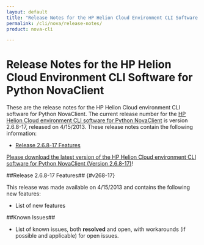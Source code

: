 ```yaml
---
layout: default
title: "Release Notes for the HP Helion Cloud Environment CLI Software for Python NovaClient"
permalink: /cli/nova/release-notes/
product: nova-cli

---
```

# Release Notes for the HP Helion Cloud Environment CLI Software for Python NovaClient

These are the release notes for the HP Helion Cloud environment CLI software for Python NovaClient.  The current release number for the [HP Helion Cloud environment CLI software for Python NovaClient](/cli/windows) is version 2.6.8-17, released on 4/15/2013.  These release notes contain the following information:

* [Release 2.6.8-17 Features](#v268-17)


[Please download the latest version of the HP Helion Cloud environment CLI software for Python NovaClient (Version 2.6.8-17)](/file/package)! 

##Release 2.6.8-17 Features## {#v268-17}

This release was made available on 4/15/2013 and contains the following new features:

* List of new features

##Known Issues##

* List of known issues, both **resolved** and open, with workarounds (if possible and applicable) for open issues.
